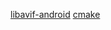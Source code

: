[libavif-android](https://github.com/maoabc/libavif-android)
[cmake](https://github.com/AOMediaCodec/libavif)